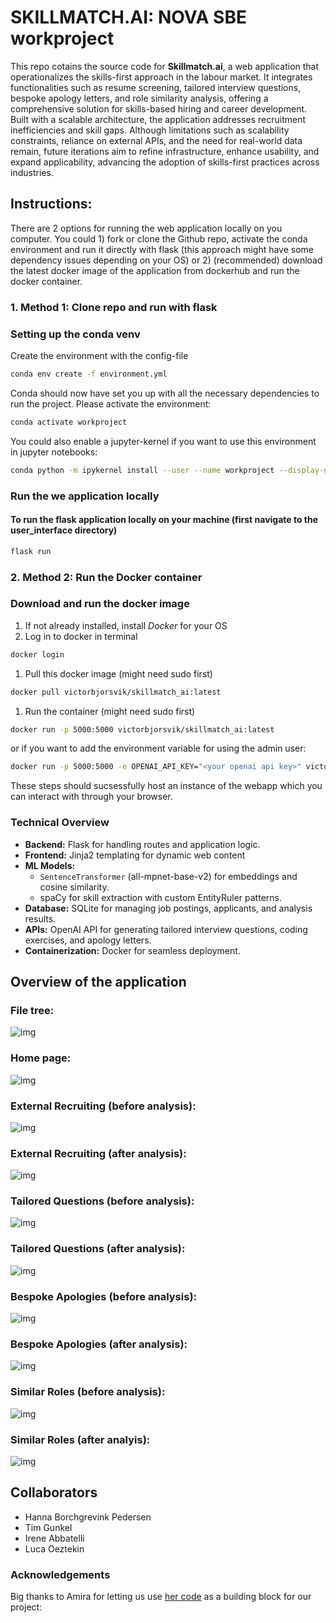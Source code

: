 # SKILLMATCH.AI: NOVA SBE workproject
This repo cotains the source code for **Skillmatch.ai**, a web application that operationalizes the skills-first approach in the labour market. It integrates functionalities such as resume screening, tailored interview questions, bespoke apology letters, and role similarity analysis, offering a comprehensive solution for skills-based hiring and career development.  Built with a scalable architecture, the application addresses recruitment inefficiencies and skill gaps. Although limitations such as scalability constraints, reliance on external APIs, and the need for real-world data remain, future iterations aim to refine infrastructure, enhance usability, and expand applicability, advancing the adoption of skills-first practices across industries.

## Instructions:
There are 2 options for running the web application locally on you computer. You could 1) fork or clone the Github repo, activate the conda environment and run it directly with flask (this approach might have some dependency issues depending on your OS) or 2) (recommended) download the latest docker image of the application from dockerhub and run the docker container.

### 1. Method 1: Clone repo and run with flask
### Setting up the conda venv

Create the environment with the config-file
```bash
conda env create -f environment.yml
```
Conda should now have set you up with all the necessary dependencies to run the project. Please activate the environment:
```bash
conda activate workproject
```
You could also enable a jupyter-kernel if you want to use this environment in jupyter notebooks:
```bash
conda python -m ipykernel install --user --name workproject --display-name "workproject"
```

### Run the we application locally
#### To run the flask application locally on your machine (first navigate to the user_interface directory)
```bash
flask run
```
### 2. Method 2: Run the Docker container
### Download and run the docker image

1. If not already installed, install *Docker* for your OS
2. Log in to docker in terminal
```bash
docker login
```
1. Pull this docker image (might need sudo first)
```bash
docker pull victorbjorsvik/skillmatch_ai:latest
```
1. Run the container (might need sudo first)
```bash
docker run -p 5000:5000 victorbjorsvik/skillmatch_ai:latest
```
or if you want to add the environment variable for using the admin user:
```bash
docker run -p 5000:5000 -e OPENAI_API_KEY="<your openai api key>" victorbjorsvik/skillmatch_ai:latest
```

These steps should sucsessfully host an instance of the webapp which you can interact with through your browser.

### **Technical Overview**  
- **Backend:** Flask for handling routes and application logic.  
- **Frontend:** Jinja2 templating for dynamic web content
- **ML Models:**  
  - `SentenceTransformer` (all-mpnet-base-v2) for embeddings and cosine similarity.  
  - spaCy for skill extraction with custom EntityRuler patterns.  
- **Database:** SQLite for managing job postings, applicants, and analysis results.  
- **APIs:** OpenAI API for generating tailored interview questions, coding exercises, and apology letters.  
- **Containerization:** Docker for seamless deployment.

## Overview of the application
### File tree: 
![img](pictures/file_tree.png)
### Home page:
![img](pictures/index.jpg)
### External Recruiting (before analysis):
 ![img](pictures/ext_before.jpg)
### External Recruiting (after analysis): 
![img](pictures/ext_after.jpg)
### Tailored Questions (before analysis): 
![img](pictures/quest_before.jpg)
### Tailored Questions (after analysis):
 ![img](pictures/quest_after.jpg)
### Bespoke Apologies (before analysis):
 ![img](pictures/bespoke_before.png)
### Bespoke Apologies (after analysis): 
![img](pictures/bespoke_after.png)
### Similar Roles (before analysis):
![img](pictures/roles_before.jpg)
### Similar Roles (after analyis):
![img](pictures/roles_after.jpg)



## Collaborators
* Hanna Borchgrevink Pedersen
* Tim Gunkel
* Irene Abbatelli
* Luca Oeztekin

### Acknowledgements
Big thanks to Amira for letting us use [her code](https://github.com/amiradridi/Job-Resume-Matching) as a building block for our project:
